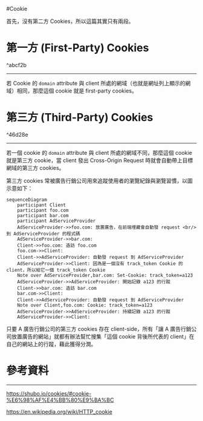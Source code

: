 #Cookie

首先，沒有第二方 Cookies，所以這篇其實只有兩段。

# 第一方 (First-Party) Cookies

^abcf2b

---

若 Cookie 的 `domain` attribute 與 client 所處的網域（也就是網址列上顯示的網域）相同，那麼這個 cookie 就是 first-party cookies。

# 第三方 (Third-Party) Cookies

^46d28e

---

若一個 cookie 的 `domain` attribute 與 client 所處的網域不同，那麼這個 cookie 就是第三方 cookie，當 client 發出 Cross-Origin Request 時就會自動帶上目標網域的第三方 cookies。

第三方 cookies 常被廣告行銷公司用來追蹤使用者的瀏覽紀錄與瀏覽習慣，以圖示意如下：

```mermaid
sequenceDiagram
	participant Client
	participant foo.com
	participant bar.com
	participant AdServiceProvider
	AdServiceProvider->>foo.com: 放置廣告，在前端埋藏會自動發 request <br/> 到 AdServiceProvider 的程式碼
	AdServiceProvider->>bar.com: 
	Client->>foo.com: 造訪 foo.com
	foo.com->>Client: 
	Client->>AdServiceProvider: 自動發 request 到 AdServiceProvider
	AdServiceProvider->>Client: 因為是一個沒有 track_token Cookie 的 client，所以給它一個 track_token Cookie
	Note over AdServiceProvider,bar.com: Set-Cookie: track_token=a123
	AdServiceProvider->>AdServiceProvider: 開始記錄 a123 的行蹤
	Client->>bar.com: 造訪 bar.com
	bar.com->>Client: 
	Client->>AdServiceProvider: 自動發 request 到 AdServiceProvider
	Note over Client,foo.com: Cookie: track_token=a123
	AdServiceProvider->>AdServiceProvider: 持續記錄 a123 的行蹤
	AdServiceProvider->>Client: 
```

只要 A 廣告行銷公司的第三方 cookies 存在 client-side，所有「讓 A 廣告行銷公司放置廣告的網站」就都有辦法幫忙搜集「這個 cookie 背後所代表的 client」在自己的網站上的行蹤，藉此獲得分潤。

# 參考資料

---

https://shubo.io/cookies/#cookie-%E6%98%AF%E4%BB%80%E9%BA%BC

https://en.wikipedia.org/wiki/HTTP_cookie